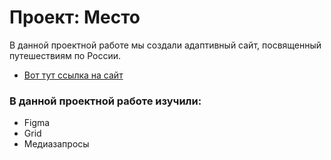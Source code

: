 # Проект: Место

В данной проектной работе мы создали адаптивный сайт, посвященный путешествиям по России.
* [Вот тут ссылка на сайт](https://garikstep1.github.io/mesto-project/)

### В данной проектной работе изучили:
* Figma
* Grid
* Медиазапросы
